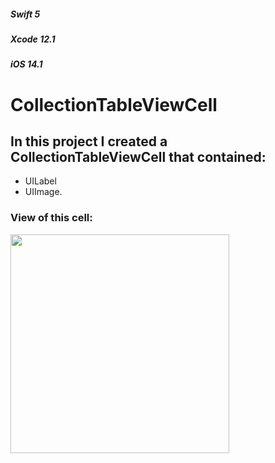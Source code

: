 ##### _Swift 5_
##### _Xcode 12.1_     
##### _iOS 14.1_ 

# CollectionTableViewCell
## In this project I created a CollectionTableViewCell  that contained:
* UILabel
* UIImage.

### View of this cell: 

<p align = left>
<img width = "350" src = "https://user-images.githubusercontent.com/67439169/97811519-666e6c80-1c7b-11eb-9fda-7643e59f3f28.png">
</p>
